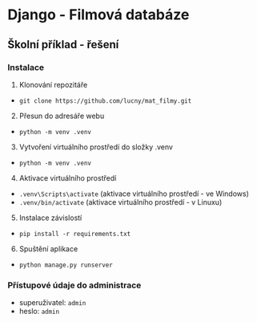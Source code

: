 # Django - Filmová databáze
## Školní příklad - řešení
### Instalace
1. Klonování repozitáře
- `git clone https://github.com/lucny/mat_filmy.git`
2. Přesun do adresáře webu
- `python -m venv .venv`
3. Vytvoření virtuálního prostředí do složky .venv
- `python -m venv .venv`
4. Aktivace virtuálního prostředí 
- `.venv\Scripts\activate` (aktivace virtuálního prostředí - ve Windows)
- `.venv/bin/activate` (aktivace virtuálního prostředí - v Linuxu)
5. Instalace závislostí
- `pip install -r requirements.txt`
6. Spuštění aplikace
- `python manage.py runserver`

### Přístupové údaje do administrace
- superuživatel: `admin`
- heslo: `admin`
